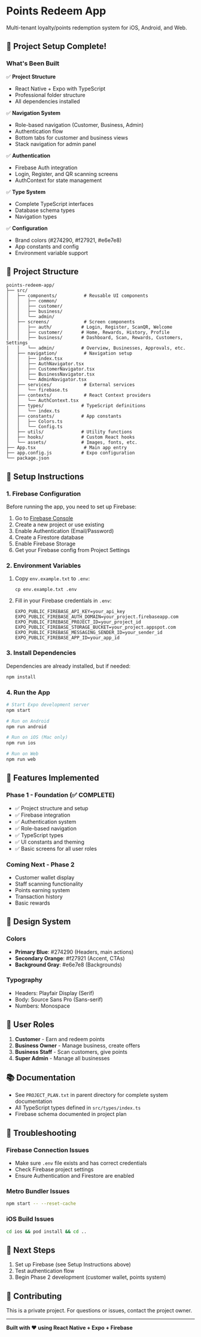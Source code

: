 # Points Redeem App

Multi-tenant loyalty/points redemption system for iOS, Android, and Web.

## 🚀 Project Setup Complete!

### What's Been Built

✅ **Project Structure**
- React Native + Expo with TypeScript
- Professional folder structure
- All dependencies installed

✅ **Navigation System**
- Role-based navigation (Customer, Business, Admin)
- Authentication flow
- Bottom tabs for customer and business views
- Stack navigation for admin panel

✅ **Authentication**
- Firebase Auth integration
- Login, Register, and QR scanning screens
- AuthContext for state management

✅ **Type System**
- Complete TypeScript interfaces
- Database schema types
- Navigation types

✅ **Configuration**
- Brand colors (#274290, #f27921, #e6e7e8)
- App constants and config
- Environment variable support

## 📁 Project Structure

```
points-redeem-app/
├── src/
│   ├── components/          # Reusable UI components
│   │   ├── common/
│   │   ├── customer/
│   │   ├── business/
│   │   └── admin/
│   ├── screens/             # Screen components
│   │   ├── auth/           # Login, Register, ScanQR, Welcome
│   │   ├── customer/       # Home, Rewards, History, Profile
│   │   ├── business/       # Dashboard, Scan, Rewards, Customers, Settings
│   │   └── admin/          # Overview, Businesses, Approvals, etc.
│   ├── navigation/          # Navigation setup
│   │   ├── index.tsx
│   │   ├── AuthNavigator.tsx
│   │   ├── CustomerNavigator.tsx
│   │   ├── BusinessNavigator.tsx
│   │   └── AdminNavigator.tsx
│   ├── services/            # External services
│   │   └── firebase.ts
│   ├── contexts/            # React Context providers
│   │   └── AuthContext.tsx
│   ├── types/              # TypeScript definitions
│   │   └── index.ts
│   ├── constants/          # App constants
│   │   ├── Colors.ts
│   │   └── Config.ts
│   ├── utils/              # Utility functions
│   ├── hooks/              # Custom React hooks
│   └── assets/             # Images, fonts, etc.
├── App.tsx                  # Main app entry
├── app.config.js           # Expo configuration
└── package.json
```

## 🔧 Setup Instructions

### 1. Firebase Configuration

Before running the app, you need to set up Firebase:

1. Go to [Firebase Console](https://console.firebase.google.com/)
2. Create a new project or use existing
3. Enable Authentication (Email/Password)
4. Create a Firestore database
5. Enable Firebase Storage
6. Get your Firebase config from Project Settings

### 2. Environment Variables

1. Copy `env.example.txt` to `.env`:
   ```
   cp env.example.txt .env
   ```

2. Fill in your Firebase credentials in `.env`:
   ```
   EXPO_PUBLIC_FIREBASE_API_KEY=your_api_key
   EXPO_PUBLIC_FIREBASE_AUTH_DOMAIN=your_project.firebaseapp.com
   EXPO_PUBLIC_FIREBASE_PROJECT_ID=your_project_id
   EXPO_PUBLIC_FIREBASE_STORAGE_BUCKET=your_project.appspot.com
   EXPO_PUBLIC_FIREBASE_MESSAGING_SENDER_ID=your_sender_id
   EXPO_PUBLIC_FIREBASE_APP_ID=your_app_id
   ```

### 3. Install Dependencies

Dependencies are already installed, but if needed:
```bash
npm install
```

### 4. Run the App

```bash
# Start Expo development server
npm start

# Run on Android
npm run android

# Run on iOS (Mac only)
npm run ios

# Run on Web
npm run web
```

## 📱 Features Implemented

### Phase 1 - Foundation (✅ COMPLETE)

- ✅ Project structure and setup
- ✅ Firebase integration
- ✅ Authentication system
- ✅ Role-based navigation
- ✅ TypeScript types
- ✅ UI constants and theming
- ✅ Basic screens for all user roles

### Coming Next - Phase 2

- Customer wallet display
- Staff scanning functionality
- Points earning system
- Transaction history
- Basic rewards

## 🎨 Design System

### Colors
- **Primary Blue**: #274290 (Headers, main actions)
- **Secondary Orange**: #f27921 (Accent, CTAs)
- **Background Gray**: #e6e7e8 (Backgrounds)

### Typography
- Headers: Playfair Display (Serif)
- Body: Source Sans Pro (Sans-serif)
- Numbers: Monospace

## 🔐 User Roles

1. **Customer** - Earn and redeem points
2. **Business Owner** - Manage business, create offers
3. **Business Staff** - Scan customers, give points
4. **Super Admin** - Manage all businesses

## 📚 Documentation

- See `PROJECT_PLAN.txt` in parent directory for complete system documentation
- All TypeScript types defined in `src/types/index.ts`
- Firebase schema documented in project plan

## 🐛 Troubleshooting

### Firebase Connection Issues
- Make sure `.env` file exists and has correct credentials
- Check Firebase project settings
- Ensure Authentication and Firestore are enabled

### Metro Bundler Issues
```bash
npm start -- --reset-cache
```

### iOS Build Issues
```bash
cd ios && pod install && cd ..
```

## 📝 Next Steps

1. Set up Firebase (see Setup Instructions above)
2. Test authentication flow
3. Begin Phase 2 development (customer wallet, points system)

## 🤝 Contributing

This is a private project. For questions or issues, contact the project owner.

---

**Built with ❤️ using React Native + Expo + Firebase**


